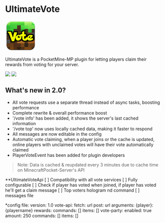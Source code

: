 # UltimateVote

<img height="100" src="assets/icon.png" width="100"/>

UltimateVote is a PocketMine-MP plugin for letting players claim their rewards from voting for your server.

[![](https://poggit.pmmp.io/shield.state/UltimateVote)](https://poggit.pmmp.io/p/BetterVoting) [![](https://poggit.pmmp.io/shield.dl.total/UltimateVote)](https://poggit.pmmp.io/p/UltimateVote)

## What's new in 2.0?

- All vote requests use a separate thread instead of async tasks, boosting performance
- Complete rewrite & overall performance boost
- '/vote info' has been added, it shows the server's last cached information
- '/vote top' now uses locally cached data, making it faster to respond
- All messages are now editable in the config
- Automatic vote claiming, when a player joins or the cache is updated, online players with unclaimed votes will have
  their vote automatically claimed
- PlayerVoteEvent has been added for plugin developers

> Note: Data is cached & reupdated every 3 minutes due to cache time on MinecraftPocket-Server's API

**UltimateVoteApi
[ ] Compatibility with all vote services 
[ ] Fully configurable 
[ ] Check if player has voted when joined, if player has voted he'll get a claim message 
[ ] Top voters hologram nd command
[ ] messages file

*config file:
version: 1.0
vote-api:
    fetch: url
    post: url
arguments:
    {player}: {playername}
rewards:
    commands: []
    items: []
vote-party:
    enabled: true
    amount: 250
    commands: []
    items: []
